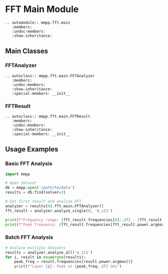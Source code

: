 # FFT Main Module

```{eval-rst}
.. automodule:: mmpp.fft.main
   :members:
   :undoc-members:
   :show-inheritance:
```

## Main Classes

### FFTAnalyzer

```{eval-rst}
.. autoclass:: mmpp.fft.main.FFTAnalyzer
   :members:
   :undoc-members:
   :show-inheritance:
   :special-members: __init__
```

### FFTResult

```{eval-rst}
.. autoclass:: mmpp.fft.main.FFTResult
   :members:
   :undoc-members:
   :show-inheritance:
   :special-members: __init__
```

## Usage Examples

### Basic FFT Analysis

```python
import mmpp

# Open dataset
db = mmpp.open('/path/to/data')
results = db.find(solver=3)

# Get first result and analyze FFT
analyzer = results[0].fft.main.FFTAnalyzer()
fft_result = analyzer.analyze_single(0, 'm_z11')

print(f"Frequency range: {fft_result.frequencies[0]:.2f} - {fft_result.frequencies[-1]:.2f} GHz")
print(f"Peak frequency: {fft_result.frequencies[fft_result.power.argmax()]:.2f} GHz")
```

### Batch FFT Analysis

```python
# Analyze multiple datasets
results = analyzer.analyze_all('m_z11')
for i, result in enumerate(results):
    peak_freq = result.frequencies[result.power.argmax()]
    print(f"Layer {i}: Peak at {peak_freq:.2f} GHz")
```
